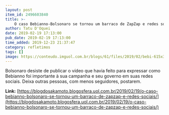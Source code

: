 ```yaml
---
layout: post
item_id: 2496603840
title: >-
    O caso Bebianno-Bolsonaro se tornou um barraco de ZapZap e redes sociais
author: Tatu D'Oquei
date: 2019-02-19 17:13:00
pub_date: 2019-02-19 17:13:00
time_added: 2019-12-23 21:37:47
category: refletimos
tags: []
image: https://conteudo.imguol.com.br/blogs/61/files/2019/02/bebi-615x300.jpg
---
```


Bolsonaro desiste de publicar o vídeo que havia feito para expressar como Bebianno foi importante à sua campanha e seu governo em suas redes sociais. Deixa outras pessoas, com menos seguidores, postarem.

**Link:** [https://blogdosakamoto.blogosfera.uol.com.br/2019/02/19/o-caso-bebianno-bolsonaro-se-tornou-um-barraco-de-zapzap-e-redes-sociais/](https://blogdosakamoto.blogosfera.uol.com.br/2019/02/19/o-caso-bebianno-bolsonaro-se-tornou-um-barraco-de-zapzap-e-redes-sociais/)

